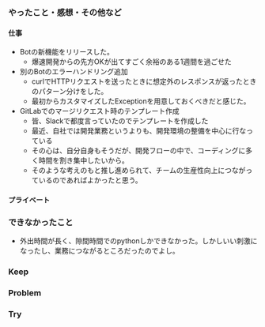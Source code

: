 ### やったこと・感想・その他など

#### 仕事

- Botの新機能をリリースした。
  - 爆速開発からの先方OKが出てすごく余裕のある1週間を過ごせた
- 別のBotのエラーハンドリング追加
  - curlでHTTPリクエストを送ったときに想定外のレスポンスが返ったときのパターン分けをした。
  - 最初からカスタマイズしたExceptionを用意しておくべきだと感じた。
- GitLabでのマージリクエスト時のテンプレート作成
  - 皆、Slackで都度言っていたのでテンプレートを作成した
  - 最近、自社では開発業務というよりも、開発環境の整備を中心に行なっている
  - その心は、自分自身もそうだが、開発フローの中で、コーディングに多く時間を割き集中したいから。
  - そのような考えのもと推し進められて、チームの生産性向上につながっているのであればよかったと思う。

#### プライベート


### できなかったこと

- 外出時間が長く、隙間時間でのpythonしかできなかった。しかしいい刺激になったし、業務につながるところだったのでよし。

### Keep


### Problem 


### Try


